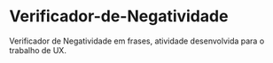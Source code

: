 # Verificador-de-Negatividade
Verificador de Negatividade em frases, atividade desenvolvida para o trabalho de UX.
